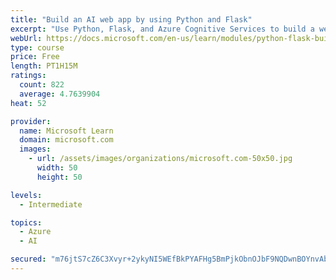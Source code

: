 ```yaml
---
title: "Build an AI web app by using Python and Flask"
excerpt: "Use Python, Flask, and Azure Cognitive Services to build a web app that incorporates AI"
webUrl: https://docs.microsoft.com/en-us/learn/modules/python-flask-build-ai-web-app/
type: course
price: Free
length: PT1H15M
ratings:
  count: 822
  average: 4.7639904
heat: 52

provider:
  name: Microsoft Learn
  domain: microsoft.com
  images:
    - url: /assets/images/organizations/microsoft.com-50x50.jpg
      width: 50
      height: 50

levels:
  - Intermediate

topics:
  - Azure
  - AI

secured: "m76jtS7cZ6C3Xvyr+2ykyNI5WEfBkPYAFHg5BmPjkObnOJbF9NQDwnBOYnvAbW/cc1WQx3/48oFswpwXGaMWRuYTHfRv5QRr1e8PIrZ08uZfJap/v67+5gmLbrTB0uzF6fhiYoCs6N3rH31nffV+M+Wnabsc0hVo9i6D+qrtcAgusSsdSkbfAwh3CqRVgxmGr7xcgeSpwNfG/pxBhzGTkHgwpB/yXx2wqv9gdml7f4FL7/P2lPpLSFgFh9OxAJ9PILxtAqQr8A/zJogNVFnL78wRnwtwAuUd6FW4tv4bQMffgPyD5O/a7j663Iyw8PKTgCUanHg2TXvJJ1fn2CRLvVL/bq8VjluA7MTPib4Q/p+0T5ckfZ0nVwEaVffSTxNHXPaOFFOAL9XRPcpdT6t5OldMesH23CA5hDcekcbz16c=;B8/X+OlOLv+tUHHpnp19xA=="
---
```


